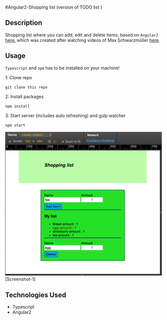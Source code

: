 #Angular2-Shopping list (version of  TODO list )

## Description
Shopping list where you can add, edit and delete items, based on `Angular2` [here](https://angular.io/docs/ts/latest/quickstart.html), which was created after watching videos of  Max Schwarzmüller [here](http://www.youtube.com/watch?v=S1cQkAu0gtE&list=PL55RiY5tL51olfU2IEqr455EYLkrhmh3n).   
## Usage
`Typescript` and `npm` has to be installed on your machine!

1: Clone repo
```
git clone this repo
```
2: Install packages
```
npm install
```
3: Start server (includes auto refreshing) and gulp watcher
```
npm start
```
![Screenshot](https://github.com/TJQKAs/shoppinglist/blob/master/assets/img/1.png?raw=true=200)[Screenshot-1]
## Technologies Used

- Typescript
- Angular2

